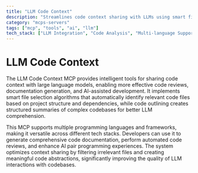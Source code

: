 ```yaml
---
title: "LLM Code Context"
description: "Streamlines code context sharing with LLMs using smart file selection, code outlining, and multi-language support for efficient development workflows."
category: "mcps-servers"
tags: ["mcp", "tools", "ai", "llm"]
tech_stack: ["LLM Integration", "Code Analysis", "Multi-language Support", "Documentation Generation", "Code Review Automation"]
---
```


# LLM Code Context

The LLM Code Context MCP provides intelligent tools for sharing code context with large language models, enabling more effective code reviews, documentation generation, and AI-assisted development. It implements smart file selection algorithms that automatically identify relevant code files based on project structure and dependencies, while code outlining creates structured summaries of complex codebases for better LLM comprehension.

This MCP supports multiple programming languages and frameworks, making it versatile across different tech stacks. Developers can use it to generate comprehensive code documentation, perform automated code reviews, and enhance AI pair programming experiences. The system optimizes context sharing by filtering irrelevant files and creating meaningful code abstractions, significantly improving the quality of LLM interactions with codebases.
